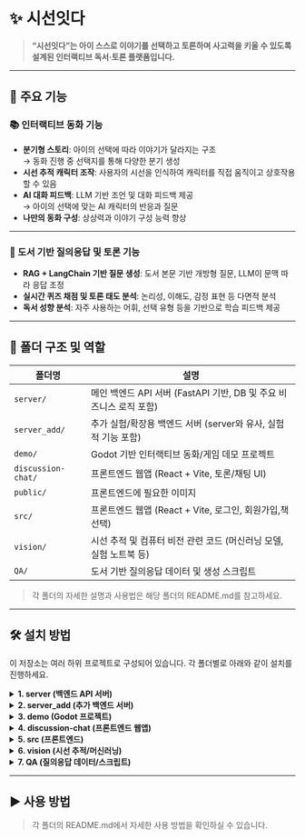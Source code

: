 # ✨ 시선잇다

> **“시선잇다”는 아이 스스로 이야기를 선택하고 토론하며 사고력을 키울 수 있도록 설계된 인터랙티브 독서·토론 플랫폼입니다.**

---

## 🚀 주요 기능

### 📚 인터랙티브 동화 기능
- **분기형 스토리**: 아이의 선택에 따라 이야기가 달라지는 구조  
  → 동화 진행 중 선택지를 통해 다양한 분기 생성
- **시선 추적 캐릭터 조작**: 사용자의 시선을 인식하여 캐릭터를 직접 움직이고 상호작용할 수 있음
- **AI 대화 피드백**: LLM 기반 조언 및 대화 피드백 제공  
  → 아이의 선택에 맞는 AI 캐릭터의 반응과 질문
- **나만의 동화 구성**: 상상력과 이야기 구성 능력 향상

---

### 💬 도서 기반 질의응답 및 토론 기능
- **RAG + LangChain 기반 질문 생성**: 도서 본문 기반 개방형 질문, LLM이 문맥 따라 응답 조정
- **실시간 퀴즈 채점 및 토론 태도 분석**: 논리성, 이해도, 감정 표현 등 다면적 분석
- **독서 성향 분석**: 자주 사용하는 어휘, 선택 유형 등을 기반으로 학습 피드백 제공

---

## 📁 폴더 구조 및 역할

| 폴더명             | 설명                                                         |
|--------------------|------------------------------------------------------------|
| `server/`          | 메인 백엔드 API 서버 (FastAPI 기반, DB 및 주요 비즈니스 로직 포함) |
| `server_add/`      | 추가 실험/확장용 백엔드 서버 (server와 유사, 실험적 기능 포함)    |
| `demo/`            | Godot 기반 인터랙티브 동화/게임 데모 프로젝트                  |
| `discussion-chat/` | 프론트엔드 웹앱 (React + Vite, 토론/채팅 UI)                  |
| `public/`          | 프론트엔드에 필요한 이미지                                    |
| `src/`             | 프론트엔드 웹앱 (React + Vite, 로그인, 회원가입,책 선택)       |
| `vision/`          | 시선 추적 및 컴퓨터 비전 관련 코드 (머신러닝 모델, 실험 노트북 등) |
| `QA/`              | 도서 기반 질의응답 데이터 및 생성 스크립트                     |

> 각 폴더의 자세한 설명과 사용법은 해당 폴더의 README.md를 참고하세요.

---

## 🛠️ 설치 방법

이 저장소는 여러 하위 프로젝트로 구성되어 있습니다. 각 폴더별로 아래와 같이 설치를 진행하세요.

<details>
<summary><b>1. server (백엔드 API 서버)</b></summary>

```bash
cd server
pip install -r requirements.txt
```
</details>

<details>
<summary><b>2. server_add (추가 백엔드 서버)</b></summary>

```bash
cd server_add
pip install -r requirements.txt  # requirements.txt가 있을 경우
```
</details>

<details>
<summary><b>3. demo (Godot 프로젝트)</b></summary>

Godot 엔진(권장 버전 4.x) 설치 후, Godot에서 demo 폴더를 열어 실행하세요.
</details>

<details>
<summary><b>4. discussion-chat (프론트엔드 웹앱)</b></summary>

```bash
cd discussion-chat
npm install
npm run dev
```
</details>

<details>
<summary><b>5. src (프론트엔드)</b></summary>

```bash
npm install
npm run dev
```
</details>

<details>
<summary><b>6. vision (시선 추적/머신러닝)</b></summary>

```bash
cd vision
pip install -r requirements.txt
```
</details>

<details>
<summary><b>7. QA (질의응답 데이터/스크립트)</b></summary>

(추가 예정)
</details>

---

## ▶️ 사용 방법

> 각 폴더의 README.md에서 자세한 사용 방법을 확인하실 수 있습니다.


